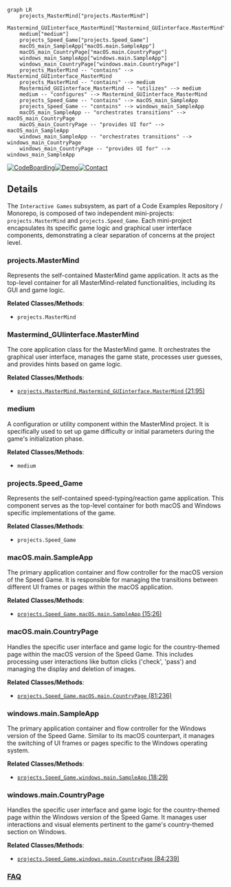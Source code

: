 ```mermaid
graph LR
    projects_MasterMind["projects.MasterMind"]
    Mastermind_GUIinterface_MasterMind["Mastermind_GUIinterface.MasterMind"]
    medium["medium"]
    projects_Speed_Game["projects.Speed_Game"]
    macOS_main_SampleApp["macOS.main.SampleApp"]
    macOS_main_CountryPage["macOS.main.CountryPage"]
    windows_main_SampleApp["windows.main.SampleApp"]
    windows_main_CountryPage["windows.main.CountryPage"]
    projects_MasterMind -- "contains" --> Mastermind_GUIinterface_MasterMind
    projects_MasterMind -- "contains" --> medium
    Mastermind_GUIinterface_MasterMind -- "utilizes" --> medium
    medium -- "configures" --> Mastermind_GUIinterface_MasterMind
    projects_Speed_Game -- "contains" --> macOS_main_SampleApp
    projects_Speed_Game -- "contains" --> windows_main_SampleApp
    macOS_main_SampleApp -- "orchestrates transitions" --> macOS_main_CountryPage
    macOS_main_CountryPage -- "provides UI for" --> macOS_main_SampleApp
    windows_main_SampleApp -- "orchestrates transitions" --> windows_main_CountryPage
    windows_main_CountryPage -- "provides UI for" --> windows_main_SampleApp
```

[![CodeBoarding](https://img.shields.io/badge/Generated%20by-CodeBoarding-9cf?style=flat-square)](https://github.com/CodeBoarding/GeneratedOnBoardings)[![Demo](https://img.shields.io/badge/Try%20our-Demo-blue?style=flat-square)](https://www.codeboarding.org/demo)[![Contact](https://img.shields.io/badge/Contact%20us%20-%20contact@codeboarding.org-lightgrey?style=flat-square)](mailto:contact@codeboarding.org)

## Details

The `Interactive Games` subsystem, as part of a Code Examples Repository / Monorepo, is composed of two independent mini-projects: `projects.MasterMind` and `projects.Speed_Game`. Each mini-project encapsulates its specific game logic and graphical user interface components, demonstrating a clear separation of concerns at the project level.

### projects.MasterMind
Represents the self-contained MasterMind game application. It acts as the top-level container for all MasterMind-related functionalities, including its GUI and game logic.


**Related Classes/Methods**:

- `projects.MasterMind`


### Mastermind_GUIinterface.MasterMind
The core application class for the MasterMind game. It orchestrates the graphical user interface, manages the game state, processes user guesses, and provides hints based on game logic.


**Related Classes/Methods**:

- <a href="https://github.com/Python-World/python-mini-projects/blob/master/projects/MasterMind/Mastermind_GUIinterface.py#L21-L95" target="_blank" rel="noopener noreferrer">`projects.MasterMind.Mastermind_GUIinterface.MasterMind` (21:95)</a>


### medium
A configuration or utility component within the MasterMind project. It is specifically used to set up game difficulty or initial parameters during the game's initialization phase.


**Related Classes/Methods**:

- `medium`


### projects.Speed_Game
Represents the self-contained speed-typing/reaction game application. This component serves as the top-level container for both macOS and Windows specific implementations of the game.


**Related Classes/Methods**:

- `projects.Speed_Game`


### macOS.main.SampleApp
The primary application container and flow controller for the macOS version of the Speed Game. It is responsible for managing the transitions between different UI frames or pages within the macOS application.


**Related Classes/Methods**:

- <a href="https://github.com/Python-World/python-mini-projects/blob/master/projects/Speed_Game/macOS/main.py#L15-L26" target="_blank" rel="noopener noreferrer">`projects.Speed_Game.macOS.main.SampleApp` (15:26)</a>


### macOS.main.CountryPage
Handles the specific user interface and game logic for the country-themed page within the macOS version of the Speed Game. This includes processing user interactions like button clicks ('check', 'pass') and managing the display and deletion of images.


**Related Classes/Methods**:

- <a href="https://github.com/Python-World/python-mini-projects/blob/master/projects/Speed_Game/macOS/main.py#L81-L236" target="_blank" rel="noopener noreferrer">`projects.Speed_Game.macOS.main.CountryPage` (81:236)</a>


### windows.main.SampleApp
The primary application container and flow controller for the Windows version of the Speed Game. Similar to its macOS counterpart, it manages the switching of UI frames or pages specific to the Windows operating system.


**Related Classes/Methods**:

- <a href="https://github.com/Python-World/python-mini-projects/blob/master/projects/Speed_Game/windows/main.py#L18-L29" target="_blank" rel="noopener noreferrer">`projects.Speed_Game.windows.main.SampleApp` (18:29)</a>


### windows.main.CountryPage
Handles the specific user interface and game logic for the country-themed page within the Windows version of the Speed Game. It manages user interactions and visual elements pertinent to the game's country-themed section on Windows.


**Related Classes/Methods**:

- <a href="https://github.com/Python-World/python-mini-projects/blob/master/projects/Speed_Game/windows/main.py#L84-L239" target="_blank" rel="noopener noreferrer">`projects.Speed_Game.windows.main.CountryPage` (84:239)</a>




### [FAQ](https://github.com/CodeBoarding/GeneratedOnBoardings/tree/main?tab=readme-ov-file#faq)